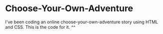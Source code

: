 # Choose-Your-Own-Adventure
I've been coding an online choose-your-own-adventure story using HTML and CSS. This is the code for it. ^^
